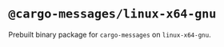 # `@cargo-messages/linux-x64-gnu`

Prebuilt binary package for `cargo-messages` on `linux-x64-gnu`.
